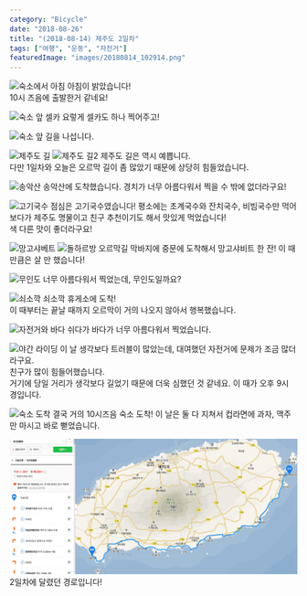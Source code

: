 ```yaml
---
category: "Bicycle"
date: "2018-08-26"
title: "(2018-08-14) 제주도 2일차"
tags: ["여행", "운동", "자전거"]
featuredImage: "images/20180814_102914.png"
---
```

![숙소에서 아침](images/20180814_083852.png)
아침이 밝았습니다!  
10시 즈음에 출발한거 같네요!  

![숙소 앞 셀카](images/20180814_101516.png)
요렇게 셀카도 하나 찍어주고!  

![숙소 앞](images/20180814_101510.png)
길을 나섭니다.  

![제주도 길](images/20180814_102914.png)
![제주도 길2](images/20180814_102922.png)
제주도 길은 역시 예쁩니다.  
다만 1일차와 오늘은 오르막 길이 좀 많았기 때문에 상당히 힘들었습니다.  

![송악산](images/20180814_110233.png)
송악산에 도착했습니다. 경치가 너무 아름다워서 찍을 수 밖에 없더라구요!  

![고기국수](images/20180814_115910.png)
점심은 고기국수였습니다! 평소에는 초계국수와 잔치국수, 비빔국수만 먹어보다가 제주도 명물이고 친구 추천이기도 해서 맛있게 먹었습니다!  
색 다른 맛이 좋더라구요!  

![망고샤베트](images/20180814_134218.png)
![돌하르방](images/20180814_135602.png)
오르막길 막바지에 중문에 도착해서 망고샤비트 한 잔! 이 때만큼은 살 만 했습니다!  

![무인도](images/20180814_164848.png)
너무 아름다워서 찍었는데, 무인도일까요?

![쇠소깍](images/20180814_172327.png)
쇠소깍 휴게소에 도착!  
이 때부터는 끝날 때까지 오르막이 거의 나오지 않아서 행복했습니다.  

![자전거와 바다](images/20180814_190049.png)
쉬다가 바다가 너무 아름다워서 찍었습니다.

![야간 라이딩](images/20180814_211230.png)
이 날 생각보다 트러블이 많았는데, 대여했던 자전거에 문제가 조금 많더라구요.  
친구가 많이 힘들어했습니다.  
거기에 당일 거리가 생각보다 길었기 때문에 더욱 심했던 것 같네요. 이 때가 오후 9시 경입니다.  

![숙소 도착](images/20180814_220220.png)
결국 거의 10시즈음 숙소 도착!
이 날은 둘 다 지쳐서 컵라면에 과자, 맥주만 마시고 바로 뻗었습니다.

![2일차 지도](images/2일차_map.png)
2일차에 달렸던 경로입니다!

